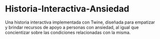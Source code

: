 # Historia-Interactiva-Ansiedad
Una historia interactiva implementada con Twine, diseñada para empatizar y brindar recursos de apoyo a personas con ansiedad, al igual que concientizar sobre las condiciones relacionadas con la misma.
